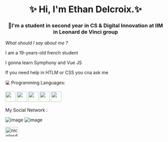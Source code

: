 <h1 align="center">✨ Hi, I'm Ethan Delcroix.✨</h1>

<h3 align="center">📝I'm a student in second year in CS & Digital Innovation at IIM in Leonard de Vinci group</h3>

 *What should I say about me ?*

I am a 19-years-old french student

I gonna learn Symphony and Vue JS

If you need help in HTLM or CSS you cna ask me 

💻 Programming Languages: 

<img height="32" width="32" src="https://cdn.jsdelivr.net/npm/simple-icons@v7/icons/php.svg" />
<img height="32" width="32" src="https://cdn.jsdelivr.net/npm/simple-icons@v7/icons/javascript.svg" />
<img height="32" width="32" src="https://cdn.jsdelivr.net/npm/simple-icons@v7/icons/python.svg" />
<img height="32" width="32" src="https://cdn.jsdelivr.net/npm/simple-icons@v7/icons/html5.svg" />
<img height="32" width="32" src="https://cdn.jsdelivr.net/npm/simple-icons@v7/icons/css3.svg" />

My Social Network :

![image](https://user-images.githubusercontent.com/113120188/190900104-aae54153-79c8-426c-906e-6647de107afc.png)
![image](https://user-images.githubusercontent.com/113120188/190900006-c9278489-b075-4b8a-8d60-7f100cdea24f.png)
<a href="https://www.linkedin.com/in/ethan-delcroix-087305233/" rel="no follow">
  
<img align="center" src="https://raw.githubusercontent.com/rahuldkjain/github-profile-readme-generator/master/src/images/icons/Social/linked-in-alt.svg" alt="nicolasdegarrigues" height="30" width="40" style="max-width: 100%;"></a>

